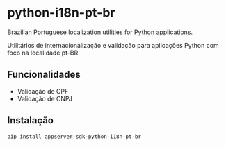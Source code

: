 # python-i18n-pt-br

Brazilian Portuguese localization utilities for Python applications.

Utilitários de internacionalização e validação para aplicações Python com foco na localidade pt-BR.

## Funcionalidades

- Validação de CPF
- Validação de CNPJ

## Instalação

```bash
pip install appserver-sdk-python-i18n-pt-br
```
